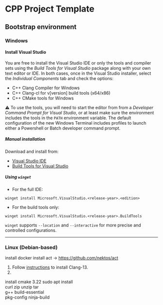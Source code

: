 # CPP Project Template

## Bootstrap environment

### Windows

#### Install Visual Studio

You are free to install the Visual Studio IDE or only the tools and compiler
sets using the _Build Tools for Visual Studio_ package along with your own text
editor or IDE. In both cases, once in the Visual Studio installer, select the _Individual Components_ tab and check the options:

- C++ Clang Compiler for Windows
- C++ Clang-cl for v[version] build tools (x64/x86)
- C++ CMake tools for Windows

:warning: To use the tools, you will need to start the editor from from a
_Developer Command Prompt for Visual Studio_, or at least make sure the
environment includes the tools in the `PATH` environment variable. The default
configuration of the new Windows Terminal includes profiles to launch
either a Powershell or Batch developer command prompt.

##### Manual installation

Download and install from:

- [Visual Studio IDE](https://visualstudio.microsoft.com/downloads/)
- [Build Tools for Visual Studio](https://visualstudio.microsoft.com/downloads/#build-tools-for-visual-studio-2022)

##### Using `winget`

- For the full IDE:

```batch
winget install Microsoft.VisualStudio.<release-year>.<edition>
```

- For the build tools only:

```batch
winget install Microsoft.VisualStudio.<release-year>.BuildTools
```

`winget` supports `--location` and `--interactive` for more precise and
controlled configurations.

---

### Linux (Debian-based)




install docker
install act -> <https://github.com/nektos/act>

1. Follow [instructions](https://apt.llvm.org/) to install Clang-13.
2.


install cmake 3.22
sudo apt install \
    curl zip unzip tar \
    g++ build-essential \
    pkg-config ninja-build
